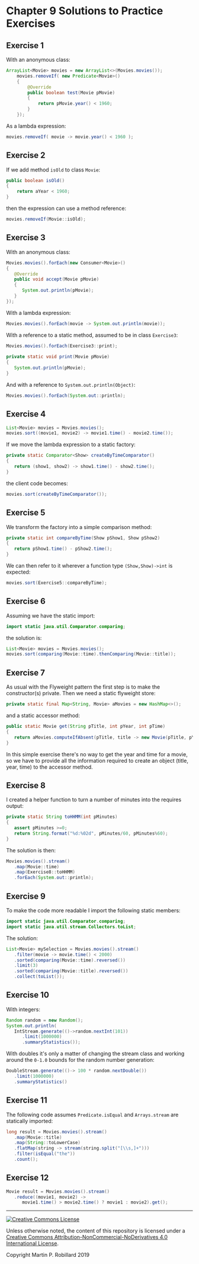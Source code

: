 # Chapter 9 Solutions to Practice Exercises

## Exercise 1

With an anonymous class:

```java
ArrayList<Movie> movies = new ArrayList<>(Movies.movies());
    movies.removeIf( new Predicate<Movie>()
    {
        @Override
        public boolean test(Movie pMovie)
        {
            return pMovie.year() < 1960;
        }
    });
```

As a lambda expression:

```java
movies.removeIf( movie -> movie.year() < 1960 );
```

## Exercise 2

If we add method `isOld` to class `Movie`:

```java
public boolean isOld()
{
    return aYear < 1960;
}
```

then the expression can use a method reference:

```java
movies.removeIf(Movie::isOld);
```

## Exercise 3

With an anonymous class:

```java
Movies.movies().forEach(new Consumer<Movie>() 
{
   @Override
   public void accept(Movie pMovie)
   {
      System.out.println(pMovie);
   }
});
```

With a lambda expression:

```java
Movies.movies().forEach(movie -> System.out.println(movie));
```

With a reference to a static method, assumed to be in class `Exercise3`:

```java
Movies.movies().forEach(Exercise3::print);
	
private static void print(Movie pMovie)
{
   System.out.println(pMovie);
}
```

And with a reference to `System.out.println(Object)`:

```java
Movies.movies().forEach(System.out::println);
```

## Exercise 4

```java
List<Movie> movies = Movies.movies();
movies.sort((movie1, movie2) -> movie1.time() - movie2.time());
```

If we move the lambda expression to a static factory:

```java
private static Comparator<Show> createByTimeComparator()
{
   return (show1, show2) -> show1.time() - show2.time();
}
```

the client code becomes:

```java
movies.sort(createByTimeComparator());
```

## Exercise 5

We transform the factory into a simple comparison method:

```java
private static int compareByTime(Show pShow1, Show pShow2)
{
   return pShow1.time() - pShow2.time();
}
```

We can then refer to it wherever a function type `(Show,Show)->int` is expected:

```java
movies.sort(Exercise5::compareByTime);
```

## Exercise 6

Assuming we have the static import:

```java
import static java.util.Comparator.comparing;
```

the solution is:

```java
List<Movie> movies = Movies.movies();
movies.sort(comparing(Movie::time).thenComparing(Movie::title));
```

## Exercise 7

As usual with the Flyweight pattern the first step is to make the constructor(s) private. Then we need a static flyweight store:

```java
private static final Map<String, Movie> aMovies = new HashMap<>();
```

and a static accessor method:

```java
public static Movie get(String pTitle, int pYear, int pTime)
{
   return aMovies.computeIfAbsent(pTitle, title -> new Movie(pTitle, pYear, pTime));
}
```

In this simple exercise there's no way to get the year and time for a movie, so we have to provide all the information required to create an object (title, year, time) to the accessor method.

## Exercise 8

I created a helper function to turn a number of minutes into the requires output:

```java
private static String toHHMM(int pMinutes)
{
   assert pMinutes >=0;
   return String.format("%d:%02d", pMinutes/60, pMinutes%60);
}
```

The solution is then:

```java
Movies.movies().stream()
   .map(Movie::time)
   .map(Exercise8::toHHMM)
   .forEach(System.out::println);
```

## Exercise 9

To make the code more readable I import the following static members:

```java
import static java.util.Comparator.comparing;
import static java.util.stream.Collectors.toList;
```

The solution:

```java
List<Movie> mySelection = Movies.movies().stream()
   .filter(movie -> movie.time() < 2000)
   .sorted(comparing(Movie::time).reversed())
   .limit(3)
   .sorted(comparing(Movie::title).reversed())
   .collect(toList());
```

## Exercise 10

With integers:

```java
Random random = new Random();
System.out.println(
   IntStream.generate(()->random.nextInt(101))
      .limit(1000000)
      .summaryStatistics());
```

With doubles it's only a matter of changing the stream class and working around the `0-1.0` bounds for the random number generation:

```java
DoubleStream.generate(()-> 100 * random.nextDouble())
   .limit(1000000)
   .summaryStatistics()
```

## Exercise 11

The following code assumes `Predicate.isEqual` and `Arrays.stream` are statically imported:

```java
long result = Movies.movies().stream()
   .map(Movie::title)
   .map(String::toLowerCase)
   .flatMap(string -> stream(string.split("[\\s,]+")))
   .filter(isEqual("the"))
   .count();
```

## Exercise 12

```java
Movie result = Movies.movies().stream()
   .reduce((movie1, movie2) ->
      movie1.time() > movie2.time() ? movie1 : movie2).get();
```

---
<a rel="license" href="http://creativecommons.org/licenses/by-nc-nd/4.0/"><img alt="Creative Commons License" style="border-width:0" src="https://i.creativecommons.org/l/by-nc-nd/4.0/88x31.png" /></a>

Unless otherwise noted, the content of this repository is licensed under a <a rel="license" href="http://creativecommons.org/licenses/by-nc-nd/4.0/">Creative Commons Attribution-NonCommercial-NoDerivatives 4.0 International License</a>. 

Copyright Martin P. Robillard 2019